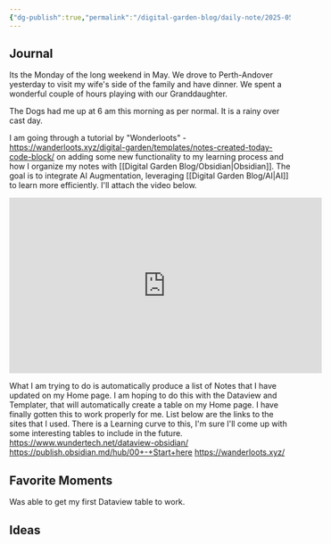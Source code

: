 ```yaml
---
{"dg-publish":true,"permalink":"/digital-garden-blog/daily-note/2025-05-19/","tags":["dailynote","obsidian","ai"]}
---
```


## Journal
Its the Monday of the long weekend in May. We drove to Perth-Andover yesterday to visit my wife's side of the family and have dinner. We spent a wonderful couple of hours playing with our Granddaughter.

The Dogs had me up at 6 am this morning as per normal. It is a rainy over cast day.

I am going through a tutorial by "Wonderloots" - https://wanderloots.xyz/digital-garden/templates/notes-created-today-code-block/ on adding some new functionality to my learning process and how I organize my notes with [[Digital Garden Blog/Obsidian\|Obsidian]]. The goal is to integrate AI Augmentation, leveraging [[Digital Garden Blog/AI\|AI]] to learn more efficiently. I'll attach the video below.  

<iframe width="560" height="315" src="https://www.youtube.com/embed/yk6gdBUaLbw?si=NQrLw-paYMliPNzv" title="YouTube video player" frameborder="0" allow="accelerometer; autoplay; clipboard-write; encrypted-media; gyroscope; picture-in-picture; web-share" referrerpolicy="strict-origin-when-cross-origin" allowfullscreen></iframe>

What I am trying to do is automatically produce a list of Notes that I have updated on my Home page. I am hoping to do this with the Dataview and Templater, that will automatically create a table on my Home page. 
I have finally gotten this to work properly for me. List below are the links to the sites that I used. There is a Learning curve to this, I'm sure I'll come up with some interesting tables to include in the future.
https://www.wundertech.net/dataview-obsidian/
https://publish.obsidian.md/hub/00+-+Start+here
https://wanderloots.xyz/

## Favorite Moments
Was able to get my first Dataview table to work.
## Ideas


